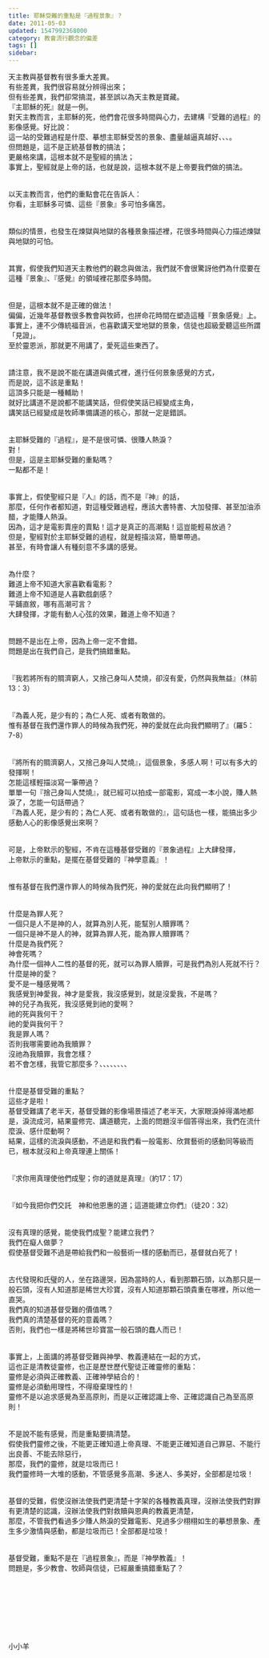```yaml
---
title: 耶穌受難的重點是『過程景象』？
date: 2011-05-03
updated: 1547992368000
category: 教會流行觀念的偏差
tags: []
sidebar: 
---
```


<p>天主教與基督教有很多重大差異。<br/>有些差異，我們很容易就分辨得出來；<br/>但有些差異，我們卻常搞混，甚至誤以為天主教是寶藏。<br/>『主耶穌的死』就是一例。<br/><!--more-->對天主教而言，主耶穌的死，他們會花很多時間與心力，去建構『受難的過程』的影像感覺。好比說：<br/>這一站的受難過程是什麼、摹想主耶穌受苦的景象、盡量越逼真越好、、、。<br/>但問題是，這不是正統基督教的搞法；<br/>更嚴格來講，這根本就不是聖經的搞法；<br/>事實上，聖經就是上帝的話，也就是說，這根本就不是上帝要我們做的搞法。<br/><br/><br/>以天主教而言，他們的重點會花在告訴人：<br/>你看，主耶穌多可憐、這些『景象』多可怕多痛苦。<br/><br/><br/>類似的情景，也發生在煉獄與地獄的各種景象描述裡，花很多時間與心力描述煉獄與地獄的可怕。<br/><br/><br/>其實，假使我們知道天主教他們的觀念與做法，我們就不會很驚訝他們為什麼要在這種『景象』、『感覺』的領域裡花那麼多時間。<br/><br/><br/>但是，這根本就不是正確的做法！<br/>偏偏，近幾年基督教很多教會與牧師，也拼命花時間在塑造這種『景象感覺』上。<br/>事實上，連不少傳統福音派，也喜歡講天堂地獄的景象，信徒也超級愛聽這些所謂「見證」。<br/>至於靈恩派，那就更不用講了，愛死這些東西了。<br/><br/><br/>請注意，我不是說不能在講道與儀式裡，進行任何景象感覺的方式，<br/>而是說，這不該是重點！<br/>這頂多只能是一種輔助！<br/>就好比講道不是說都不能講笑話，但假使笑話已經變成主角，<br/>講笑話已經變成是牧師準備講道的核心，那就一定是錯誤。<br/><br/><br/>主耶穌受難的『過程』，是不是很可憐、很賺人熱淚？<br/>對！<br/>但是，這是主耶穌受難的重點嗎？<br/>一點都不是！<br/><br/><br/>事實上，假使聖經只是『人』的話，而不是『神』的話，<br/>那麼，任何作者都知道，對這種受難過程，應該大書特書、大加發揮、甚至加油添醋，才能賺人熱淚。<br/>因為，這才是電影賣座的賣點！這才是真正的高潮點！這豈能輕易放過？<br/>但是，聖經對於主耶穌受難的過程，就是輕描淡寫，簡單帶過。<br/>甚至，有時會讓人有種刻意不多講的感覺。<br/><br/><br/>為什麼？<br/>難道上帝不知道大家喜歡看電影？<br/>難道上帝不知道是人喜歡戲劇感？<br/>平鋪直敘，哪有高潮可言？<br/>大肆發揮，才能有動人心弦的效果，難道上帝不知道？<br/><br/><br/>問題不是出在上帝，因為上帝一定不會錯。<br/>問題是出在我們自己，是我們搞錯重點。<br/><br/><br/>『我若將所有的賙濟窮人，又捨己身叫人焚燒，卻沒有愛，仍然與我無益』（林前13：3）<br/><br/><br/>『為義人死，是少有的；為仁人死、或者有敢做的。<br/>惟有基督在我們還作罪人的時候為我們死，神的愛就在此向我們顯明了』（羅5：7-8）<br/><br/><br/>『將所有的賙濟窮人，又捨己身叫人焚燒』，這個景象，多感人啊！可以有多大的發揮啊！<br/>怎能這樣輕描淡寫一筆帶過？<br/>單單一句『捨己身叫人焚燒』，就已經可以拍成一部電影，寫成一本小說，賺人熱淚了，怎能一句話帶過？<br/>『為義人死，是少有的；為仁人死、或者有敢做的』，這句話也一樣，能搞出多少感動人心的影像感覺出來啊？<br/><br/><br/>可是，上帝默示的聖經，不肯在這種基督受難的『景象過程』上大肆發揮，<br/>上帝默示的重點，是擺在基督受難的『神學意義』！<br/><br/><br/>惟有基督在我們還作罪人的時候為我們死，神的愛就在此向我們顯明了！<br/><br/><br/>什麼是為罪人死？<br/>一個只是人不是神的人，就算為別人死，能幫別人贖罪嗎？<br/>一個只是神不是人的神，就算為罪人死，能為罪人贖罪嗎？<br/>什麼是為我們死？<br/>神會死嗎？<br/>為什麼一個神人二性的基督的死，就可以為罪人贖罪，可是我們為別人死就不行？<br/>什麼是神的愛？<br/>愛不是一種感覺嗎？<br/>我感覺到神愛我，神才是愛我，我沒感覺到，就是沒愛我，不是嗎？<br/>神的兒子為我死，我沒感覺到祂的愛啊？<br/>祂的死與我何干？<br/>祂的愛與我何干？<br/>我是罪人嗎？<br/>否則我哪需要祂為我贖罪？<br/>沒祂為我贖罪，我會怎樣？<br/>若不會怎樣，我管它那麼多？、、、、、、、、<br/><br/><br/>什麼是基督受難的重點？<br/>這些才是啦！<br/>基督受難講了老半天，基督受難的影像場景描述了老半天，大家眼淚掉得滿地都是，淚流成河，結果靈修完、講道聽完，上面的問題沒半個答得出來，我們在流什麼淚、感什麼動啊？<br/>結果，這樣的流淚與感動，不過是和我們看一般電影、欣賞藝術的感動同等級而已，根本就沒和上帝真理連上關係！<br/><br/><br/>『求你用真理使他們成聖；你的道就是真理』（約17：17）<br/><br/><br/>『如今我把你們交託　神和他恩惠的道；這道能建立你們』（徒20：32）<br/><br/><br/>沒有真理的感覺，能使我們成聖？能建立我們？<br/>我們在癡人做夢？<br/>假使基督受難不過是帶給我們和一般藝術一樣的感動而已，基督就白死了！<br/><br/><br/>古代發現和氏璧的人，坐在路邊哭，因為當時的人，看到那顆石頭，以為那只是一般石頭，沒有人知道那是稀世大珍寶，沒有人知道那顆石頭貴重在哪裡，所以他一直哭。<br/>我們真的知道基督受難的價值嗎？<br/>我們真的清楚基督的死的意義嗎？<br/>否則，我們也一樣是將稀世珍寶當一般石頭的蠢人而已！<br/><br/><br/>事實上，上面講的將基督受難與神學、教義連結在一起的方式，<br/>這也正是清教徒靈修，也正是歷世歷代聖徒正確靈修的重點：<br/>靈修是必須與正確教義、正確神學結合的！<br/>靈修是必須動用理性，不得廢棄理性的！<br/>靈修不是以追求感覺為至高原則，而是以正確認識上帝、正確認識自己為至高原則！<br/><br/><br/>不是說不能有感覺，而是重點要搞清楚。<br/>假使我們靈修之後，不能更正確知道上帝真理、不能更正確知道自己罪惡、不能行出良善、不能去除惡行，<br/>那麼，我們的靈修，就是垃圾而已！<br/>我們靈修時一大堆的感動，不管感覺多高潮、多迷人、多美好，全部都是垃圾！<br/><br/><br/>基督的受難，假使沒辦法使我們更清楚十字架的各種教義真理，沒辦法使我們對罪有更清楚的認識，沒辦法使我們對救贖與恩典的教義更清楚，<br/>那麼，不管我們看過多少賺人熱淚的受難電影、見過多少栩栩如生的摹想景象、產生多少激情與感動，都是垃圾而已！全部都是垃圾！<br/><br/><br/>基督受難，重點不是在『過程景象』，而是『神學教義』！<br/>問題是，多少教會、牧師與信徒，已經嚴重搞錯重點了？<br/><br/><br/><br/><br/><br/><br/><br/><br/>小小羊<br/></p>